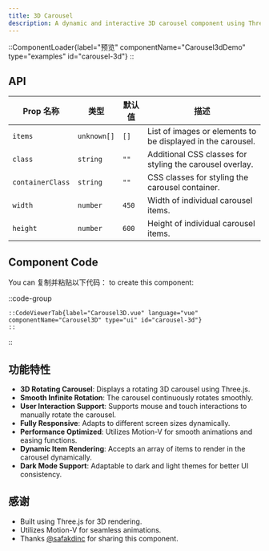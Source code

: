 ```yaml
---
title: 3D Carousel
description: A dynamic and interactive 3D carousel component using Three.js and Motion-V, allowing smooth infinite rotation and user-controlled interactions.
---
```


::ComponentLoader{label="预览" componentName="Carousel3dDemo" type="examples" id="carousel-3d"}
::

## API

| Prop 名称        | 类型        | 默认值 | 描述                                                        |
| ---------------- | ----------- | ------ | ----------------------------------------------------------- |
| `items`          | `unknown[]` | `[]`   | List of images or elements to be displayed in the carousel. |
| `class`          | `string`    | `""`   | Additional CSS classes for styling the carousel overlay.    |
| `containerClass` | `string`    | `""`   | CSS classes for styling the carousel container.             |
| `width`          | `number`    | `450`  | Width of individual carousel items.                         |
| `height`         | `number`    | `600`  | Height of individual carousel items.                        |

## Component Code

You can 复制并粘贴以下代码： to create this component:

::code-group

    ::CodeViewerTab{label="Carousel3D.vue" language="vue" componentName="Carousel3D" type="ui" id="carousel-3d"}
    ::

::

## 功能特性

- **3D Rotating Carousel**: Displays a rotating 3D carousel using Three.js.
- **Smooth Infinite Rotation**: The carousel continuously rotates smoothly.
- **User Interaction Support**: Supports mouse and touch interactions to manually rotate the carousel.
- **Fully Responsive**: Adapts to different screen sizes dynamically.
- **Performance Optimized**: Utilizes Motion-V for smooth animations and easing functions.
- **Dynamic Item Rendering**: Accepts an array of items to render in the carousel dynamically.
- **Dark Mode Support**: Adaptable to dark and light themes for better UI consistency.

## 感谢

- Built using Three.js for 3D rendering.
- Utilizes Motion-V for seamless animations.
- Thanks [@safakdinc](https://github.com/safakdinc) for sharing this component.
